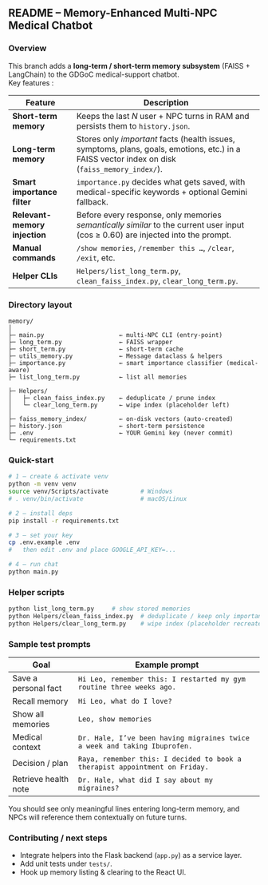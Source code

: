 ## README – Memory-Enhanced Multi-NPC Medical Chatbot

### Overview
This branch adds a **long-term / short-term memory subsystem** (FAISS + LangChain) to the GDGoC medical-support chatbot.  
Key features :

| Feature | Description |
|---------|-------------|
| **Short-term memory** | Keeps the last *N* user + NPC turns in RAM and persists them to `history.json`. |
| **Long-term memory**  | Stores only *important* facts (health issues, symptoms, plans, goals, emotions, etc.) in a FAISS vector index on disk (`faiss_memory_index/`). |
| **Smart importance filter** | `importance.py` decides what gets saved, with medical-specific keywords + optional Gemini fallback. |
| **Relevant-memory injection** | Before every response, only memories *semantically similar* to the current user input (cos ≥ 0.60) are injected into the prompt. |
| **Manual commands** | `/show memories`, `/remember this …`, `/clear`, `/exit`, etc. |
| **Helper CLIs** | `Helpers/list_long_term.py`, `clean_faiss_index.py`, `clear_long_term.py`. |


### Directory layout
```
memory/
│
├─ main.py                     ← multi-NPC CLI (entry-point)
├─ long_term.py                ← FAISS wrapper
├─ short_term.py               ← short-term cache
├─ utils_memory.py             ← Message dataclass & helpers
├─ importance.py               ← smart importance classifier (medical-aware)
├─ list_long_term.py           ← list all memories

├─ Helpers/
│   ├─ clean_faiss_index.py    ← deduplicate / prune index
│   └─ clear_long_term.py      ← wipe index (placeholder left)
│
├─ faiss_memory_index/         ← on-disk vectors (auto-created)
├─ history.json                ← short-term persistence
├─ .env                        ← YOUR Gemini key (never commit)
└─ requirements.txt
```


### Quick-start

```bash
# 1 – create & activate venv
python -m venv venv
source venv/Scripts/activate         # Windows
# . venv/bin/activate                # macOS/Linux

# 2 – install deps
pip install -r requirements.txt

# 3 – set your key
cp .env.example .env
#   then edit .env and place GOOGLE_API_KEY=...

# 4 – run chat
python main.py
```


### Helper scripts

```bash
python list_long_term.py     # show stored memories
python Helpers/clean_faiss_index.py  # deduplicate / keep only important lines
python Helpers/clear_long_term.py    # wipe index (placeholder recreated)
```



### Sample test prompts

| Goal | Example prompt |
|------|----------------|
| Save a personal fact | `Hi Leo, remember this: I restarted my gym routine three weeks ago.` |
| Recall memory | `Hi Leo, what do I love?` |
| Show all memories | `Leo, show memories` |
| Medical context | `Dr. Hale, I’ve been having migraines twice a week and taking Ibuprofen.` |
| Decision / plan | `Raya, remember this: I decided to book a therapist appointment on Friday.` |
| Retrieve health note | `Dr. Hale, what did I say about my migraines?` |

You should see only meaningful lines entering long-term memory, and NPCs will reference them contextually on future turns.


### Contributing / next steps
* Integrate helpers into the Flask backend (`app.py`) as a service layer.
* Add unit tests under `tests/`.
* Hook up memory listing & clearing to the React UI.

